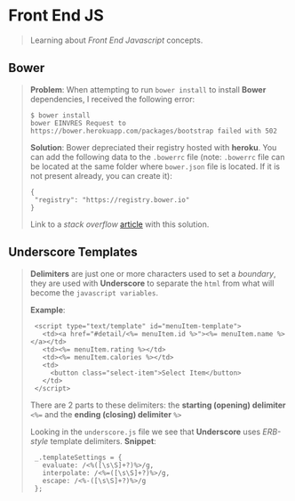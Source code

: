 
Front End JS
===================
> Learning about *Front End Javascript* concepts.

Bower
-------------
> **Problem**:
> When attempting to run ```bower install``` to install **Bower** dependencies, I received the following error:
>
> ```
> $ bower install
>bower EINVRES Request to https://bower.herokuapp.com/packages/bootstrap failed with 502
> ```
>
> **Solution**:
> Bower depreciated their registry hosted with **heroku**. You can add the following data to the ```.bowerrc``` file (note: ```.bowerrc``` file can be located at the same folder where ```bower.json``` file is located. If it is not present already, you can create it):
>
> ```
>{
>  "registry": "https://registry.bower.io"
>}
> ```
>
> Link to a *stack overflow* [article](https://stackoverflow.com/questions/51020317/einvres-request-to-https-bower-herokuapp-com-packages-failed-with-502) with this solution.
>

Underscore Templates
-------------
>**Delimiters** are just one or more characters used to set a *boundary*, they are used with **Underscore** to separate the ```html``` from what will become the ```javascript variables```.
>
>**Example**:
>```
>  <script type="text/template" id="menuItem-template">
>    <td><a href="#detail/<%= menuItem.id %>"><%= menuItem.name %></a></td>
>    <td><%= menuItem.rating %></td>
>    <td><%= menuItem.calories %></td>
>    <td>
>      <button class="select-item">Select Item</button>
>    </td>
>  </script>
>```
>
>There are 2 parts to these delimiters: the **starting (opening) delimiter** ```<%=``` and the **ending (closing) delimiter** ```%>```
>
>Looking in the ```underscore.js``` file we see that **Underscore** uses *ERB-style* template delimiters.
>**Snippet**:
>```
>  _.templateSettings = {
>    evaluate: /<%([\s\S]+?)%>/g,
>    interpolate: /<%=([\s\S]+?)%>/g,
>    escape: /<%-([\s\S]+?)%>/g
>  };
>```
>
